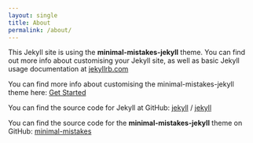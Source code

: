 ```yaml
---
layout: single
title: About
permalink: /about/
---
```


This Jekyll site is using the **minimal-mistakes-jekyll** theme. You can find out more info about customising your Jekyll site, as well as basic Jekyll usage documentation at [jekyllrb.com](https://jekyllrb.com/)

You can find more info about customising the minimal-mistakes-jekyll theme here:
[Get Started](https://mmistakes.github.io/minimal-mistakes/docs/quick-start-guide/)

You can find the source code for Jekyll at GitHub:
[jekyll][jekyll-organization] /
[jekyll](https://github.com/jekyll/jekyll)

You can find the source code for the **minimal-mistakes-jekyll** theme on GitHub:
[minimal-mistakes](https://github.com/mmistakes/minimal-mistakes)



[jekyll-organization]: https://github.com/jekyll
